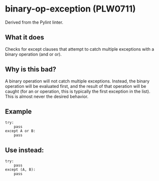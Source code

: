 # binary-op-exception (PLW0711)
Derived from the Pylint linter.
## What it does
Checks for except clauses that attempt to catch multiple
exceptions with a binary operation (and or or).
## Why is this bad?
A binary operation will not catch multiple exceptions. Instead, the binary
operation will be evaluated first, and the result of that operation will
be caught (for an or operation, this is typically the first exception in
the list). This is almost never the desired behavior.
## Example
```
try:
    pass
except A or B:
    pass
```
## Use instead:
```
try:
    pass
except (A, B):
    pass
```